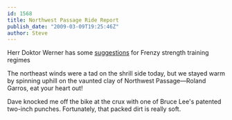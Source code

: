 ```yaml
---
id: 1568
title: Northwest Passage Ride Report
publish_date: "2009-03-09T19:25:46Z"
author: Steve
---
```

  
Herr Doktor Werner has some [suggestions](http://zenhabits.net/2009/03/how-to-get-bruce-lee-like-strength-without-ever-going-to-a-gym/) for Frenzy strength training regimes

The northeast winds were a tad on the shrill side today, but we stayed warm by spinning uphill on the vaunted clay of Northwest Passage—Roland Garros, eat your heart out!

Dave knocked me off the bike at the crux with one of Bruce Lee's patented two-inch punches. Fortunately, that packed dirt is really soft.
